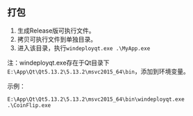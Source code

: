## 打包

1. 生成Release版可执行文件。
2. 拷贝可执行文件到单独目录。
3. 进入该目录，执行```windeployqt.exe .\MyApp.exe```

注：windeployqt.exe存在于Qt目录下 ```E:\App\Qt\Qt5.13.2\5.13.2\msvc2015_64\bin```，添加到环境变量。

示例：

```
E:\App\Qt\Qt5.13.2\5.13.2\msvc2015_64\bin\windeployqt.exe .\CoinFlip.exe
```

